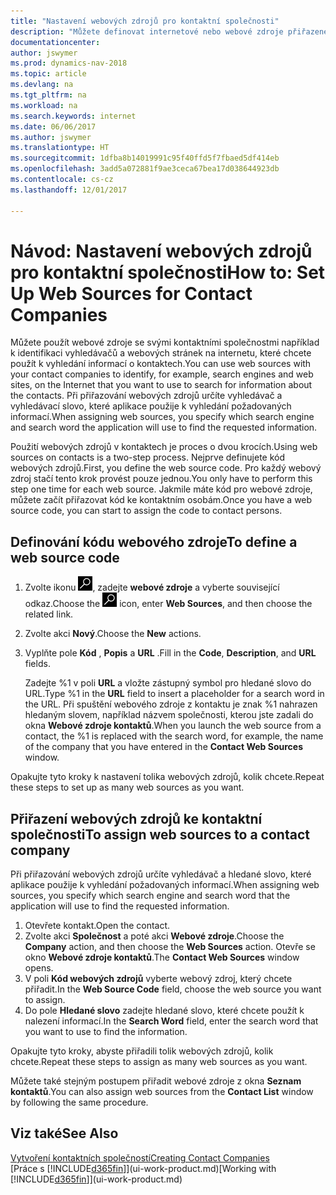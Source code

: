 ```yaml
---
title: "Nastavení webových zdrojů pro kontaktní společnosti"
description: "Můžete definovat internetové nebo webové zdroje přiřazené ke kontaktní společnosti jako pomoc pro identifikaci, informací o kontaktech, které chcete."
documentationcenter: 
author: jswymer
ms.prod: dynamics-nav-2018
ms.topic: article
ms.devlang: na
ms.tgt_pltfrm: na
ms.workload: na
ms.search.keywords: internet
ms.date: 06/06/2017
ms.author: jswymer
ms.translationtype: HT
ms.sourcegitcommit: 1dfba8b14019991c95f40ffd5f7fbaed5df414eb
ms.openlocfilehash: 3add5a072881f9ae3ceca67bea17d038644923db
ms.contentlocale: cs-cz
ms.lasthandoff: 12/01/2017

---
```

# <a name="how-to-set-up-web-sources-for-contact-companies"></a><span data-ttu-id="b9a0c-103">Návod: Nastavení webových zdrojů pro kontaktní společnosti</span><span class="sxs-lookup"><span data-stu-id="b9a0c-103">How to: Set Up Web Sources for Contact Companies</span></span>
<span data-ttu-id="b9a0c-104">Můžete použít webové zdroje se svými kontaktními společnostmi například k identifikaci vyhledávačů a webových stránek na internetu, které chcete použít k vyhledání informací o kontaktech.</span><span class="sxs-lookup"><span data-stu-id="b9a0c-104">You can use web sources with your contact companies to identify, for example, search engines and web sites, on the Internet that you want to use to search for information about the contacts.</span></span> <span data-ttu-id="b9a0c-105">Při přiřazování webových zdrojů určíte vyhledávač a vyhledávací slovo, které aplikace použije k vyhledání požadovaných informací.</span><span class="sxs-lookup"><span data-stu-id="b9a0c-105">When assigning web sources, you specify which search engine and search word the application will use to find the requested information.</span></span>

<span data-ttu-id="b9a0c-106">Použití webových zdrojů v kontaktech je proces o dvou krocích.</span><span class="sxs-lookup"><span data-stu-id="b9a0c-106">Using web sources on contacts is a two-step process.</span></span> <span data-ttu-id="b9a0c-107">Nejprve definujete kód webových zdrojů.</span><span class="sxs-lookup"><span data-stu-id="b9a0c-107">First, you define the web source code.</span></span> <span data-ttu-id="b9a0c-108">Pro každý webový zdroj stačí tento krok provést pouze jednou.</span><span class="sxs-lookup"><span data-stu-id="b9a0c-108">You only have to perform this step one time for each web source.</span></span> <span data-ttu-id="b9a0c-109">Jakmile máte kód pro webové zdroje, můžete začít přiřazovat kód ke kontaktním osobám.</span><span class="sxs-lookup"><span data-stu-id="b9a0c-109">Once you have a web source code, you can start to assign the code to contact persons.</span></span>

## <a name="to-define-a-web-source-code"></a><span data-ttu-id="b9a0c-110">Definování kódu webového zdroje</span><span class="sxs-lookup"><span data-stu-id="b9a0c-110">To define a web source code</span></span>
1. <span data-ttu-id="b9a0c-111">Zvolte ikonu ![Vyhledat stránku nebo sestavu](media/ui-search/search_small.png "Ikona Vyhledat stránku nebo sestavu"), zadejte **webové zdroje** a vyberte související odkaz.</span><span class="sxs-lookup"><span data-stu-id="b9a0c-111">Choose the ![Search for Page or Report](media/ui-search/search_small.png "Search for Page or Report icon") icon, enter **Web Sources**, and then choose the related link.</span></span>
2. <span data-ttu-id="b9a0c-112">Zvolte akci **Nový**.</span><span class="sxs-lookup"><span data-stu-id="b9a0c-112">Choose the **New** actions.</span></span>
3. <span data-ttu-id="b9a0c-113">Vyplňte pole **Kód** , **Popis** a **URL** .</span><span class="sxs-lookup"><span data-stu-id="b9a0c-113">Fill in the **Code**, **Description**, and **URL** fields.</span></span>

    <span data-ttu-id="b9a0c-114">Zadejte %1 v poli **URL** a vložte zástupný symbol pro hledané slovo do URL.</span><span class="sxs-lookup"><span data-stu-id="b9a0c-114">Type %1 in the **URL** field to insert a placeholder for a search word in the URL.</span></span> <span data-ttu-id="b9a0c-115">Při spuštění webového zdroje z kontaktu je znak %1 nahrazen hledaným slovem, například názvem společnosti, kterou jste zadali do okna **Webové zdroje kontaktů**.</span><span class="sxs-lookup"><span data-stu-id="b9a0c-115">When you launch the web source from a contact, the %1 is replaced with the search word, for example, the name of the company that you have entered in the **Contact Web Sources** window.</span></span>

<span data-ttu-id="b9a0c-116">Opakujte tyto kroky k nastavení tolika webových zdrojů, kolik chcete.</span><span class="sxs-lookup"><span data-stu-id="b9a0c-116">Repeat these steps to set up as many web sources as you want.</span></span>

## <a name="to-assign-web-sources-to-a-contact-company"></a><span data-ttu-id="b9a0c-117">Přiřazení webových zdrojů ke kontaktní společnosti</span><span class="sxs-lookup"><span data-stu-id="b9a0c-117">To assign web sources to a contact company</span></span>
<span data-ttu-id="b9a0c-118">Při přiřazování webových zdrojů určíte vyhledávač a hledané slovo, které aplikace použije k vyhledání požadovaných informací.</span><span class="sxs-lookup"><span data-stu-id="b9a0c-118">When assigning web sources, you specify which search engine and search word that the application will use to find the requested information.</span></span>

1. <span data-ttu-id="b9a0c-119">Otevřete kontakt.</span><span class="sxs-lookup"><span data-stu-id="b9a0c-119">Open the contact.</span></span>
2. <span data-ttu-id="b9a0c-120">Zvolte akci **Společnost** a poté akci **Webové zdroje**.</span><span class="sxs-lookup"><span data-stu-id="b9a0c-120">Choose the **Company** action, and then choose the **Web Sources** action.</span></span> <span data-ttu-id="b9a0c-121">Otevře se okno **Webové zdroje kontaktů**.</span><span class="sxs-lookup"><span data-stu-id="b9a0c-121">The **Contact Web Sources** window opens.</span></span>
3. <span data-ttu-id="b9a0c-122">V poli **Kód webových zdrojů** vyberte webový zdroj, který chcete přiřadit.</span><span class="sxs-lookup"><span data-stu-id="b9a0c-122">In the **Web Source Code** field, choose the web source you want to assign.</span></span>
4. <span data-ttu-id="b9a0c-123">Do pole **Hledané slovo** zadejte hledané slovo, které chcete použít k nalezení informací.</span><span class="sxs-lookup"><span data-stu-id="b9a0c-123">In the **Search Word** field, enter the search word that you want to use to find the information.</span></span>

<span data-ttu-id="b9a0c-124">Opakujte tyto kroky, abyste přiřadili tolik webových zdrojů, kolik chcete.</span><span class="sxs-lookup"><span data-stu-id="b9a0c-124">Repeat these steps to assign as many web sources as you want.</span></span>

<span data-ttu-id="b9a0c-125">Můžete také stejným postupem přiřadit webové zdroje z okna **Seznam kontaktů**.</span><span class="sxs-lookup"><span data-stu-id="b9a0c-125">You can also assign web sources from the **Contact List** window by following the same procedure.</span></span>

## <a name="see-also"></a><span data-ttu-id="b9a0c-126">Viz také</span><span class="sxs-lookup"><span data-stu-id="b9a0c-126">See Also</span></span>
[<span data-ttu-id="b9a0c-127">Vytvoření kontaktních společností</span><span class="sxs-lookup"><span data-stu-id="b9a0c-127">Creating Contact Companies</span></span>](marketing-create-contact-companies.md)  
<span data-ttu-id="b9a0c-128">[Práce s [!INCLUDE[d365fin](includes/d365fin_md.md)]](ui-work-product.md)</span><span class="sxs-lookup"><span data-stu-id="b9a0c-128">[Working with [!INCLUDE[d365fin](includes/d365fin_md.md)]](ui-work-product.md)</span></span>


